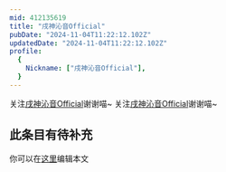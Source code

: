 ```yaml
---
mid: 412135619
title: "戌神沁音Official"
pubDate: "2024-11-04T11:22:12.102Z"
updatedDate: "2024-11-04T11:22:12.102Z"
profile:
  {
    Nickname: ["戌神沁音Official"],
  }
---
```


关注[戌神沁音Official](https://space.bilibili.com/412135619)谢谢喵~ 关注[戌神沁音Official](https://space.bilibili.com/412135619)谢谢喵~

## 此条目有待补充
你可以在[这里](https://github.com/Yuhanawa/VTuber.ICU-Content/edit/master/v/戌神沁音Official/index.md)编辑本文
